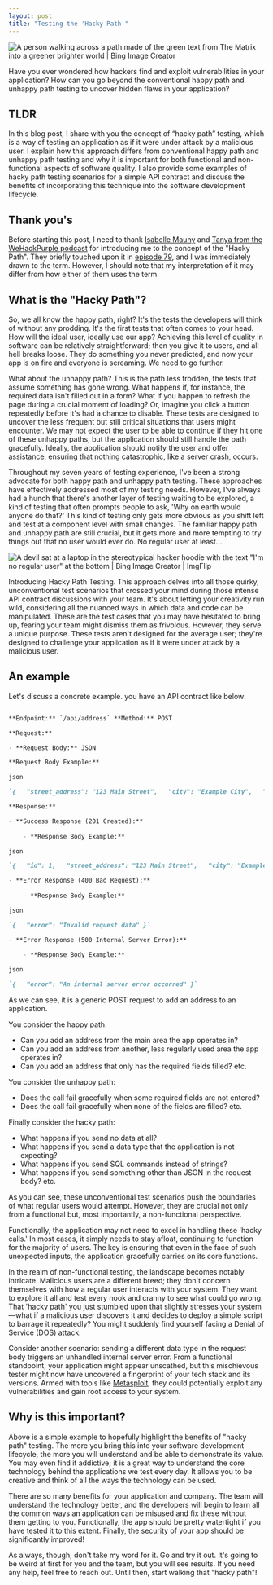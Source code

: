 ```yaml
---
layout: post
title: "Testing the 'Hacky Path'"
---
```


![A person walking across a path made of the green text from The Matrix into a greener brighter world | Bing Image Creator](../images/hacky-path.jpg)


Have you ever wondered how hackers find and exploit vulnerabilities in your application? How can you go beyond the conventional happy path and unhappy path testing to uncover hidden flaws in your application?

## TLDR

In this blog post, I share with you the concept of “hacky path” testing, which is a way of testing an application as if it were under attack by a malicious user. I explain how this approach differs from conventional happy path and unhappy path testing and why it is important for both functional and non-functional aspects of software quality. I also provide some examples of hacky path testing scenarios for a simple API contract and discuss the benefits of incorporating this technique into the software development lifecycle.

## Thank you's

Before starting this post, I need to thank [Isabelle Mauny](https://www.linkedin.com/in/isamauny/?originalSubdomain=es) and [Tanya from the WeHackPurple podcast](https://wehackpurple.com/podcasts/) for introducing me to the concept of the "Hacky Path". They briefly touched upon it in [episode 79](https://wehackpurple.com/podcast/episode-79-with-isabelle-mauny/), and I was immediately drawn to the term. However, I should note that my interpretation of it may differ from how either of them uses the term.

## What is the "Hacky Path"?

So, we all know the happy path, right? It's the tests the developers will think of without any prodding. It's the first tests that often comes to your head. How will the ideal user, ideally use our app? Achieving this level of quality in software can be relatively straightforward; then you give it to users, and all hell breaks loose. They do something you never predicted, and now your app is on fire and everyone is screaming. We need to go further.

What about the unhappy path? This is the path less trodden, the tests that assume something has gone wrong. What happens if, for instance, the required data isn't filled out in a form? What if you happen to refresh the page during a crucial moment of loading? Or, imagine you click a button repeatedly before it's had a chance to disable. These tests are designed to uncover the less frequent but still critical situations that users might encounter. We may not expect the user to be able to continue if they hit one of these unhappy paths, but the application should still handle the path gracefully. Ideally, the application should notify the user and offer assistance, ensuring that nothing catastrophic, like a server crash, occurs.

Throughout my seven years of testing experience, I've been a strong advocate for both happy path and unhappy path testing. These approaches have effectively addressed most of my testing needs. However, I've always had a hunch that there's another layer of testing waiting to be explored, a kind of testing that often prompts people to ask, 'Why on earth would anyone do that?' This kind of testing only gets more obvious as you shift left and test at a component level with small changes. The familiar happy path and unhappy path are still crucial, but it gets more and more tempting to try things out that no user would ever do. No regular user at least...

![A devil sat at a laptop in the stereotypical hacker hoodie with the text "I'm no regular user" at the bottom | Bing Image Creator | ImgFlip](../images/im-no-regular-user.jpg)

Introducing Hacky Path Testing. This approach delves into all those quirky, unconventional test scenarios that crossed your mind during those intense API contract discussions with your team. It's about letting your creativity run wild, considering all the nuanced ways in which data and code can be manipulated. These are the test cases that you may have hesitated to bring up, fearing your team might dismiss them as frivolous. However, they serve a unique purpose. These tests aren't designed for the average user; they're designed to challenge your application as if it were under attack by a malicious user.

## An example

Let's discuss a concrete example. you have an API contract like below:

``` markdown

**Endpoint:** `/api/address` **Method:** POST

**Request:**

- **Request Body:** JSON

**Request Body Example:**

json

`{   "street_address": "123 Main Street",   "city": "Example City",   "state": "ES",   "postal_code": "12345",   "country": "Example Country" }`

**Response:**

- **Success Response (201 Created):**
    
    - **Response Body Example:**

json

`{   "id": 1,   "street_address": "123 Main Street",   "city": "Example City",   "state": "ES",   "postal_code": "12345",   "country": "Example Country" }`

- **Error Response (400 Bad Request):**
    
    - **Response Body Example:**

json

`{   "error": "Invalid request data" }`

- **Error Response (500 Internal Server Error):**
    
    - **Response Body Example:**

json

`{   "error": "An internal server error occurred" }`
```

As we can see, it is a generic POST request to add an address to an application.

You consider the happy path:
- Can you add an address from the main area the app operates in?
- Can you add an address from another, less regularly used area the app operates in?
- Can you add an address that only has the required fields filled?
etc.

You consider the unhappy path:
- Does the call fail gracefully when some required fields are not entered?
- Does the call fail gracefully when none of the fields are filled?
etc.

Finally consider the hacky path:
- What happens if you send no data at all?
- What happens if you send a data type that the application is not expecting?
- What happens if you send SQL commands instead of strings?
- What happens if you send something other than JSON in the request body?
etc.

As you can see, these unconventional test scenarios push the boundaries of what regular users would attempt. However, they are crucial not only from a functional but, most importantly, a non-functional perspective.

Functionally, the application may not need to excel in handling these 'hacky calls.' In most cases, it simply needs to stay afloat, continuing to function for the majority of users. The key is ensuring that even in the face of such unexpected inputs, the application gracefully carries on its core functions.

In the realm of non-functional testing, the landscape becomes notably intricate. Malicious users are a different breed; they don't concern themselves with how a regular user interacts with your system. They want to explore it all and test every nook and cranny to see what could go wrong. That 'hacky path' you just stumbled upon that slightly stresses your system—what if a malicious user discovers it and decides to deploy a simple script to barrage it repeatedly? You might suddenly find yourself facing a Denial of Service (DOS) attack.

Consider another scenario: sending a different data type in the request body triggers an unhandled internal server error. From a functional standpoint, your application might appear unscathed, but this mischievous tester might now have uncovered a fingerprint of your tech stack and its versions. Armed with tools like [Metasploit](https://www.metasploit.com/), they could potentially exploit any vulnerabilities and gain root access to your system.

## Why is this important?

Above is a simple example to hopefully highlight the benefits of "hacky path" testing. The more you bring this into your software development lifecycle, the more you will understand and be able to demonstrate its value. You may even find it addictive; it is a great way to understand the core technology behind the applications we test every day. It allows you to be creative and think of all the ways the technology can be used.

There are so many benefits for your application and company. The team will understand the technology better, and the developers will begin to learn all the common ways an application can be misused and fix these without them getting to you. Functionally, the app should be pretty watertight if you have tested it to this extent. Finally, the security of your app should be significantly improved!

As always, though, don't take my word for it. Go and try it out. It's going to be weird at first for you and the team, but you will see results. If you need any help, feel free to reach out. Until then, start walking that "hacky path"!